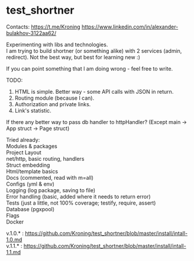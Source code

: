 # test_shortner
Contacts: https://t.me/Kroning https://www.linkedin.com/in/alexander-bulakhov-3122aa62/ <br>

Experimenting with libs and technologies.<br>
I am trying to build shortner (or something alike) with 2 services (admin, redirect). Not the best way, but best for learning new :)<br>

If you can point something that I am doing wrong - feel free to write.

TODO:
1. HTML is simple. Better way - some API calls with JSON in return.
2. Routing module (because I can).
3. Authorization and private links.
4. Link's statistic.

If there any better way to pass db handler to httpHandler? (Except main -> App struct -> Page struct)

Tried already:<br>
Modules & packages<br>
Project Layout<br>
net/http, basic routing, handlers<br>
Struct embedding<br>
Html/template basics<br>
Docs (commented, read with m=all)<br>
Configs (yml & env)<br>
Logging (log package, saving to file)<br>
Error handling (basic, added where it needs to return error)<br>
Tests (just a little, not 100% coverage; testify, require, assert)<br>
Database (pgxpool)<br>
Flags<br>
Docker<br>

v.1.0.* : https://github.com/Kroning/test_shortner/blob/master/install/intall-1.0.md<br>
v.1.1.* : https://github.com/Kroning/test_shortner/blob/master/install/intall-1.1.md<br>
